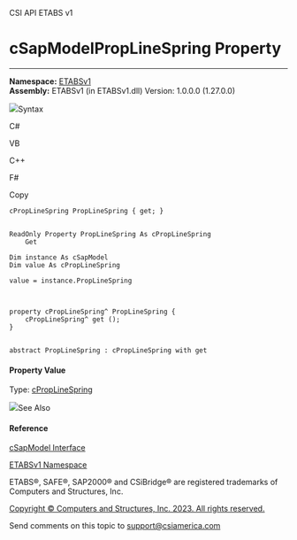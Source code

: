 ﻿

CSI API ETABS v1

# cSapModelPropLineSpring Property  
  
---  
  
**Namespace:** [ETABSv1](2780f1b8-2033-5289-2298-1cdb2a7508d9.htm)  
**Assembly:** ETABSv1 (in ETABSv1.dll) Version: 1.0.0.0 (1.27.0.0)

![](../icons/SectionExpanded.png)Syntax

C#

VB

C++

F#

Copy

    
    
    cPropLineSpring PropLineSpring { get; }
    
    
    ReadOnly Property PropLineSpring As cPropLineSpring
    	Get
    
    Dim instance As cSapModel
    Dim value As cPropLineSpring
    
    value = instance.PropLineSpring
    
    
    
    property cPropLineSpring^ PropLineSpring {
    	cPropLineSpring^ get ();
    }
    
    
    abstract PropLineSpring : cPropLineSpring with get
    

#### Property Value

Type: [cPropLineSpring](cd49fe2d-7a8d-fe2f-8e88-8eacf2c1a61d.htm)

![](../icons/SectionExpanded.png)See Also

#### Reference

[cSapModel Interface](fe0b0096-9fef-56a3-9d57-cdef76e0f611.htm)

[ETABSv1 Namespace](2780f1b8-2033-5289-2298-1cdb2a7508d9.htm)

ETABS®, SAFE®, SAP2000® and CSiBridge® are registered trademarks of Computers
and Structures, Inc.  

[Copyright © Computers and Structures, Inc. 2023. All rights
reserved.](http://www.csiamerica.com)

Send comments on this topic to
[support@csiamerica.com](mailto:support%40csiamerica.com?Subject=CSI%20API%20ETABS%20v1)

